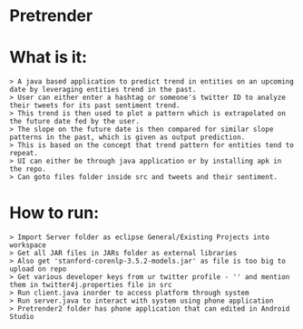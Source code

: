 # Pretrender

# What is it:

	> A java based application to predict trend in entities on an upcoming date by leveraging entities trend in the past.
	> User can either enter a hashtag or someone's twitter ID to analyze their tweets for its past sentiment trend.
	> This trend is then used to plot a pattern which is extrapolated on the future date fed by the user.
	> The slope on the future date is then compared for similar slope patterns in the past, which is given as output prediction.
	> This is based on the concept that trend pattern for entities tend to repeat.
	> UI can either be through java application or by installing apk in the repo.
	> Can goto files folder inside src and tweets and their sentiment.

# How to run:

	> Import Server folder as eclipse General/Existing Projects into workspace
	> Get all JAR files in JARs folder as external libraries
	> Also get 'stanford-corenlp-3.5.2-models.jar' as file is too big to upload on repo
	> Get various developer keys from ur twitter profile - '' and mention them in twitter4j.properties file in src
	> Run client.java inorder to access platform through system
	> Run server.java to interact with system using phone application
	> Pretrender2 folder has phone application that can edited in Android Studio